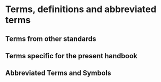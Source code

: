 # Terms, definitions and abbreviated terms


## Terms from other standards


## Terms specific for the present handbook



## Abbreviated Terms and Symbols

